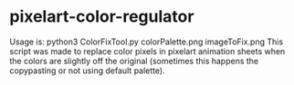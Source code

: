 # pixelart-color-regulator
Usage is: python3 ColorFixTool.py colorPalette.png imageToFix.png
This script was made to replace color pixels in pixelart animation sheets when the colors are slightly off the original (sometimes this happens the copypasting or not using default palette).
